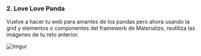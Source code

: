 ### 2. Love Love Panda

Vuelve a hacer tu web para amantes de los pandas pero ahora usando la grid y elementos o componentes del framework de Materialize, reutiliza las imágenes de tu reto anterior.

![Imgur](https://i.imgur.com/cYbhDqX.png)
